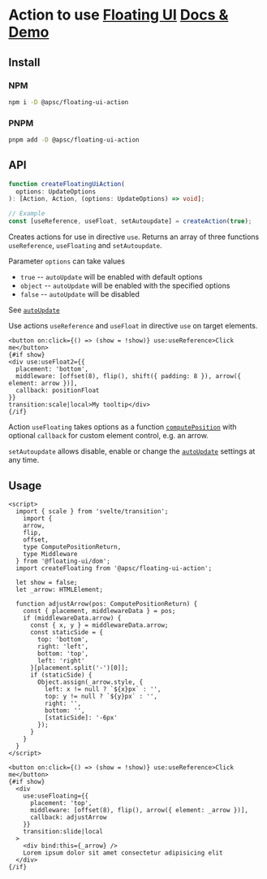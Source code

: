 # Action to use [Floating UI](https://floating-ui.com/) [Docs & Demo](https://andrey-pavlenko.github.io/svelte-components/#/floating-ui-action)

## Install

### NPM

```sh
npm i -D @apsc/floating-ui-action
```

### PNPM

```sh
pnpm add -D @apsc/floating-ui-action
```

## API

```ts
function createFloatingUiAction(
  options: UpdateOptions
): [Action, Action, (options: UpdateOptions) => void];

// Example
const [useReference, useFloat, setAutoupdate] = createAction(true);
```

Creates actions for use in directive `use`. Returns an array of three functions `useReference`, `useFloating` and `setAutoupdate`.

Parameter `options` can take values

- `true` -- `autoUpdate` will be enabled with default options
- `object` -- `autoUpdate` will be enabled with the specified options
- `false` -- `autoUpdate` will be disabled

See [`autoUpdate`](https://floating-ui.com/docs/autoUpdate)

Use actions `useReference` and `useFloat` in directive `use` on target elements.

```svelte
<button on:click={() => (show = !show)} use:useReference>Click me</button>
{#if show}
<div use:useFloat2={{
  placement: 'bottom',
  middleware: [offset(8), flip(), shift({ padding: 8 }), arrow({ element: arrow })],
  callback: positionFloat
}}
transition:scale|local>My tooltip</div>
{/if}
```

Action `useFloating` takes options as a function [`computePosition`](https://floating-ui.com/docs/computePosition)
with optional `callback` for custom element control, e.g. an arrow.

`setAutoupdate` allows disable, enable or change the [`autoUpdate`](https://floating-ui.com/docs/autoUpdate) settings at any time.

## Usage

```svelte
<script>
  import { scale } from 'svelte/transition';
    import {
    arrow,
    flip,
    offset,
    type ComputePositionReturn,
    type Middleware
  } from '@floating-ui/dom';
  import createFloating from '@apsc/floating-ui-action';

  let show = false;
  let _arrow: HTMLElement;

  function adjustArrow(pos: ComputePositionReturn) {
    const { placement, middlewareData } = pos;
    if (middlewareData.arrow) {
      const { x, y } = middlewareData.arrow;
      const staticSide = {
        top: 'bottom',
        right: 'left',
        bottom: 'top',
        left: 'right'
      }[placement.split('-')[0]];
      if (staticSide) {
        Object.assign(_arrow.style, {
          left: x != null ? `${x}px` : '',
          top: y != null ? `${y}px` : '',
          right: '',
          bottom: '',
          [staticSide]: '-6px'
        });
      }
    }
  }
</script>

<button on:click={() => (show = !show)} use:useReference>Click me</button>
{#if show}
  <div
    use:useFloating={{
      placement: 'top',
      middleware: [offset(8), flip(), arrow({ element: _arrow })],
      callback: adjustArrow
    }}
    transition:slide|local
  >
    <div bind:this={_arrow} />
    Lorem ipsum dolor sit amet consectetur adipisicing elit
  </div>
{/if}
```
